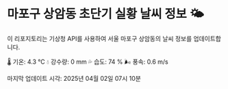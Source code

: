 
# 마포구 상암동 초단기 실황 날씨 정보 🌤️

이 리포지토리는 기상청 API를 사용하여 서울 마포구 상암동의 날씨 정보를 업데이트합니다. 

🌡️ 기온: 4.3 ℃
💧 강수량: 0 mm
💦 습도: 74 %
🌬️ 풍속: 0.6 m/s

마지막 업데이트 시각: 2025년 04월 02일 07시 10분    
